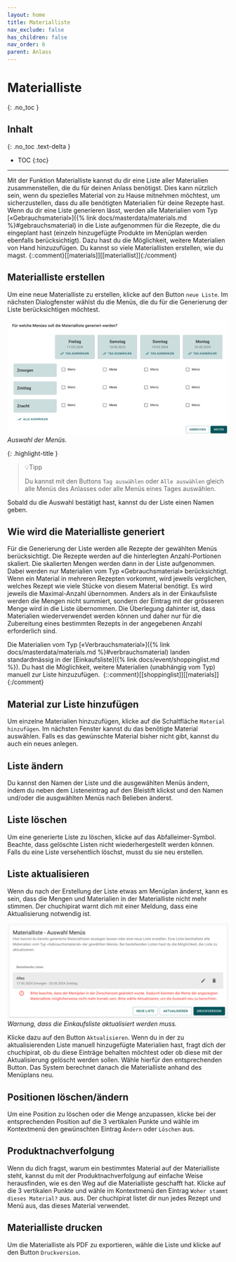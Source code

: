 ```yaml
---
layout: home
title: Materialliste
nav_exclude: false
has_children: false
nav_order: 6
parent: Anlass
---
```

# Materialliste
{: .no_toc }
## Inhalt
{: .no_toc .text-delta }

- TOC
{:toc}

---
Mit der Funktion Materialliste kannst du dir eine Liste aller Materialien zusammenstellen, die du für deinen Anlass benötigst. Dies kann nützlich sein, wenn du spezielles Material von zu Hause mitnehmen möchtest, um sicherzustellen, dass du alle benötigten Materialien für deine Rezepte hast.
Wenn du dir eine Liste generieren lässt, werden alle Materialien vom Typ [«Gebrauchsmaterial»]({% link docs/masterdata/materials.md %}#gebrauchsmaterial) in die Liste aufgenommen für die Rezepte, die du eingeplant hast (einzeln hinzugefügte Produkte im Menüplan werden ebenfalls berücksichtigt). Dazu hast du die Möglichkeit, weitere Materialien von Hand hinzuzufügen.
Du kannst so viele Materiallisten erstellen, wie du magst.
{::comment}[[materials]][[materiallist]]{:/comment}
## Materialliste erstellen
Um eine neue Materialliste zu erstellen, klicke auf den Button `neue Liste`. Im nächsten Dialogfenster wählst du die Menüs, die du für die Generierung der Liste berücksichtigen möchtest.


![Menüauswahl für die Erstellung einer Materialliste](https://github.com/chuchipirat/chuchipirat.github.io/blob/main/docs/event/_images/materialList_choose_menue.png?raw=true)
_Auswahl der Menüs._

{: .highlight-title }
> 💡Tipp
> 
> Du kannst mit den Buttons `Tag auswählen` oder `Alle auswählen` gleich alle Menüs des Anlasses oder alle Menüs eines Tages auswählen. 

Sobald du die Auswahl bestätigt hast, kannst du der Liste einen Namen geben.
## Wie wird die Materialliste generiert

Für die Generierung der Liste werden alle Rezepte der gewählten Menüs berücksichtigt. Die Rezepte werden auf die hinterlegten Anzahl-Portionen skaliert. Die skalierten Mengen werden dann in der Liste aufgenommen. Dabei werden nur Materialien vom Typ «Gebrauchsmaterial» berücksichtigt. Wenn ein Material in mehreren Rezepten vorkommt, wird jeweils verglichen, welches Rezept wie viele Stücke von diesem Material benötigt. Es wird jeweils die Maximal-Anzahl übernommen. Anders als in der Einkaufsliste werden die Mengen nicht summiert, sondern der Eintrag mit der grösseren Menge wird in die Liste übernommen. Die Überlegung dahinter ist, dass Materialien wiederverwendet werden können und daher nur für die Zubereitung eines bestimmten Rezepts in der angegebenen Anzahl erforderlich sind. 

Die Materialien vom Typ [«Verbrauchsmaterial»]({% link docs/masterdata/materials.md %}#verbrauchsmaterial) landen standardmässig in der [Einkaufsliste]({% link docs/event/shoppinglist.md %}). Du hast die Möglichkeit, weitere Materialien (unabhängig vom Typ) manuell zur Liste hinzuzufügen. 
  {::comment}[[shoppinglist]][[materials]]{:/comment}
## Material zur Liste hinzufügen

Um einzelne Materialien hinzuzufügen, klicke auf die Schaltfläche `Material hinzufügen`. Im nächsten Fenster kannst du das benötigte Material auswählen. Falls es das gewünschte Material bisher nicht gibt, kannst du auch ein neues anlegen.

## Liste ändern
Du kannst den Namen der Liste und die ausgewählten Menüs ändern, indem du neben dem Listeneintrag auf den Bleistift klickst und den Namen und/oder die ausgwählten Menüs nach Belieben änderst.
## Liste löschen
Um eine generierte Liste zu löschen, klicke auf das Abfalleimer-Symbol. Beachte, dass gelöschte Listen nicht wiederhergestellt werden können. Falls du eine Liste versehentlich löschst, musst du sie neu erstellen.

## Liste aktualisieren  

Wenn du nach der Erstellung der Liste etwas am Menüplan änderst, kann es sein, dass die Mengen und Materialien in der Materialliste nicht mehr stimmen. Der chuchipirat warnt dich mit einer Meldung, dass eine Aktualisierung notwendig ist.


![Warnung, dass Materialliste aktualisiert werden muss. ](https://github.com/chuchipirat/chuchipirat.github.io/blob/main/docs/event/_images/materialList_refresh_needed.png?raw=true)
_Warnung, dass die Einkaufsliste aktualisiert werden muss._

Klicke dazu auf den Button `Aktualisieren`. Wenn du in der zu aktualisierenden Liste manuell hinzugefügte Materialien hast, fragt dich der chuchipirat, ob du diese Einträge behalten möchtest oder ob diese mit der Aktualisierung gelöscht werden sollen. Wähle hierfür den entsprechenden Button. Das System berechnet danach die Materialliste anhand des Menüplans neu.

## Positionen löschen/ändern  

Um eine Position zu löschen oder die Menge anzupassen, klicke bei der entsprechenden Position auf die 3 vertikalen Punkte und wähle im Kontextmenü den gewünschten Eintrag `Ändern` oder `Löschen` aus.

## Produktnachverfolgung

Wenn du dich fragst, warum ein bestimmtes Material auf der Materialliste steht, kannst du mit der Produktnachverfolgung auf einfache Weise herausfinden, wie es den Weg auf die Materialliste geschafft hat. Klicke auf die 3 vertikalen Punkte und wähle im Kontextmenü den Eintrag `Woher stammt dieses Material?` aus. aus. Der chuchipirat listet dir nun jedes Rezept und Menü aus, das dieses Material verwendet.

## Materialliste drucken

Um die Materialliste als PDF zu exportieren, wähle die Liste und klicke auf den Button `Druckversion`.